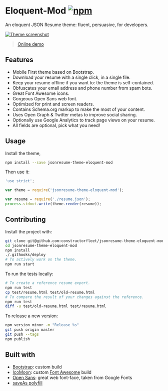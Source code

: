 # Eloquent-Mod [![npm](https://img.shields.io/npm/v/jsonresume-theme-eloquent-mod.svg)](https://www.npmjs.com/package/jsonresume-theme-eloquent-mod)

An eloquent JSON Resume theme: fluent, persuasive, for developers.

[![Theme screenshot](raw/theme-screenshot.png)](https://constructorfleet.github.io/jsonresume-theme-eloquent-mod/resume.html)

> [Online demo](https://constructorfleet.github.io/jsonresume-theme-eloquent-mod/resume.html)

## Features

* Mobile First theme based on Bootstrap.
* Download your resume with a single click, in a single file.
* Keep your resume offline if you want to: the theme is self-contained.
* Obfuscates your email address and phone number from spam bots.
* Great Font Awesome icons.
* Gorgeous Open Sans web font.
* Optimized for print and screen readers.
* Contains Schema.org markup to make the most of your content.
* Uses Open Graph & Twitter metas to improve social sharing.
* Optionally use Google Analytics to track page views on your resume.
* All fields are optional, pick what you need!

## Usage

Install the theme,

```sh
npm install --save jsonresume-theme-eloquent-mod
```

Then use it:

```js
'use strict';

var theme = require('jsonresume-theme-eloquent-mod');

var resume = require('./resume.json');
process.stdout.write(theme.render(resume));
```

## Contributing

Install the project with:

```sh
git clone git@github.com:constructorfleet/jsonresume-theme-eloquent-mod.git
cd jsonresume-theme-eloquent-mod
npm install
./.githooks/deploy
# To actively work on the theme.
npm run start
```

To run the tests locally:

```sh
# To create a reference resume export.
npm run test
cp test/resume.html test/old-resume.html
# To compare the result of your changes against the reference.
npm run test
diff -u test/old-resume.html test/resume.html
```

To release a new version:

```sh
npm version minor -m "Release %s"
git push origin master
git push --tags
npm publish
```

## Built with

* [Bootstrap](http://getbootstrap.com/): custom build
* [IcoMoon](https://icomoon.io/): custom [Font Awesome](https://fortawesome.github.io/Font-Awesome/) build
* [Open Sans](http://www.google.com/fonts/specimen/Open+Sans): great web font-face, taken from Google Fonts
* [saveAs polyfill](https://github.com/eligrey/FileSaver.js)
